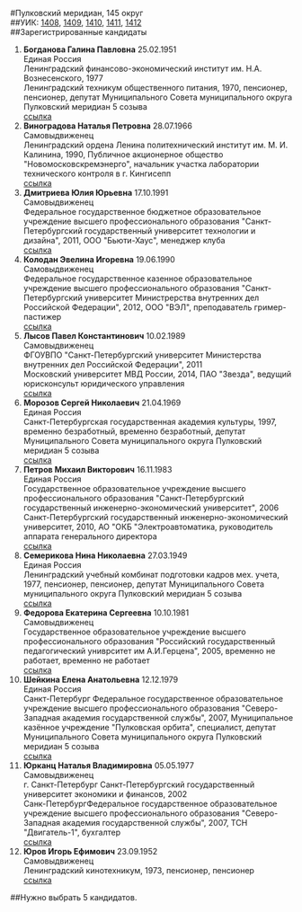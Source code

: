 #Пулковский меридиан, 145 округ  
##УИК: [1408](../../tik27/uik1408.md), [1409](../../tik27/uik1409.md), [1410](../../tik27/uik1410.md), [1411](../../tik27/uik1411.md), [1412](../../tik27/uik1412.md)  
##Зарегистрированные кандидаты
1. **Богданова Галина Павловна** 25.02.1951  
Единая Россия  
Ленинградский финансово-экономический институт им. Н.А. Вознесенского, 1977<br />Ленинградский техникум общественного питания, 1970, пенсионер, пенсионер, депутат Муниципального Совета муниципального округа Пулковский меридиан 5 созыва  
[ссылка](http://www.st-petersburg.vybory.izbirkom.ru/region/region/st-petersburg?action=show&root=1&tvd=4784027271693&vrn=4784027271693&region=78&global=&sub_region=78&prver=0&pronetvd=null&type=341&vibid=4784027272715)  
2. **Виноградова Наталья Петровна** 28.07.1966  
Самовыдвиженец  
Ленинградский ордена Ленина политехнический институт им. М. И. Калинина, 1990, Публичное акционерное общество "Новомосковскремэнерго", начальник участка лаборатории технического контроля в г. Кингисепп  
[ссылка](http://www.st-petersburg.vybory.izbirkom.ru/region/region/st-petersburg?action=show&root=1&tvd=4784027271693&vrn=4784027271693&region=78&global=&sub_region=78&prver=0&pronetvd=null&type=341&vibid=4784027273095)  
3. **Дмитриева Юлия Юрьевна** 17.10.1991  
Самовыдвиженец  
Федеральное государственное бюджетное образовательное учреждение высшего профессионального образования "Санкт-Петербургский государственный университет технологии и дизайна", 2011, ООО "Бьюти-Хаус", менеджер клуба  
[ссылка](http://www.st-petersburg.vybory.izbirkom.ru/region/region/st-petersburg?action=show&root=1&tvd=4784027271693&vrn=4784027271693&region=78&global=&sub_region=78&prver=0&pronetvd=null&type=341&vibid=4784027273198)  
4. **Колодан Эвелина Игоревна** 19.06.1990  
Самовыдвиженец  
Федеральное государственное казенное образовательное учреждение высшего профессионального образования "Санкт-Петербургский университет Министрерства внутренних дел Российской Федерации", 2012, ООО "ВЭЛ", преподаватель гример-пастижер  
[ссылка](http://www.st-petersburg.vybory.izbirkom.ru/region/region/st-petersburg?action=show&root=1&tvd=4784027271693&vrn=4784027271693&region=78&global=&sub_region=78&prver=0&pronetvd=null&type=341&vibid=4784027273261)  
5. **Лысов Павел Константинович** 10.02.1989  
Самовыдвиженец  
ФГОУВПО "Санкт-Петербургский университет Министерства внутренних дел Российской Федерации", 2011<br />Московский университет МВД России, 2014, ПАО "Звезда", ведущий юрисконсульт юридического управления  
[ссылка](http://www.st-petersburg.vybory.izbirkom.ru/region/region/st-petersburg?action=show&root=1&tvd=4784027271693&vrn=4784027271693&region=78&global=&sub_region=78&prver=0&pronetvd=null&type=341&vibid=4784027272026)  
6. **Морозов Сергей Николаевич** 21.04.1969  
Единая Россия  
Санкт-Петербургская государственная академия культуры, 1997, временно безработный, временно безработный, депутат Муниципального Совета муниципального округа Пулковский меридиан 5 созыва  
[ссылка](http://www.st-petersburg.vybory.izbirkom.ru/region/region/st-petersburg?action=show&root=1&tvd=4784027271693&vrn=4784027271693&region=78&global=&sub_region=78&prver=0&pronetvd=null&type=341&vibid=4784027272954)  
7. **Петров Михаил Викторович** 16.11.1983  
Единая Россия  
Государственное образовательное учреждение высшего профессионального образования "Санкт-Петербургский государственный инженерно-экономический университет", 2006<br />Санкт-Петербургский государственный инженерно-экономический университет, 2010, АО "ОКБ "Электроавтоматика, руководитель аппарата генерального директора  
[ссылка](http://www.st-petersburg.vybory.izbirkom.ru/region/region/st-petersburg?action=show&root=1&tvd=4784027271693&vrn=4784027271693&region=78&global=&sub_region=78&prver=0&pronetvd=null&type=341&vibid=4784027272761)  
8. **Семерикова Нина Николаевна** 27.03.1949  
Единая Россия  
Ленинградский учебный комбинат подготовки кадров мех. учета, 1977, пенсионер, пенсионер, депутат Муниципального Совета муниципального округа Пулковский меридиан 5 созыва  
[ссылка](http://www.st-petersburg.vybory.izbirkom.ru/region/region/st-petersburg?action=show&root=1&tvd=4784027271693&vrn=4784027271693&region=78&global=&sub_region=78&prver=0&pronetvd=null&type=341&vibid=4784027272794)  
9. **Федорова Екатерина Сергеевна** 10.10.1981  
Самовыдвиженец  
Государственное образовательное учреждение высшего профессионального образования "Российский государственный педагогический униврситет им А.И.Герцена", 2005, временно не работает, временно не работает  
[ссылка](http://www.st-petersburg.vybory.izbirkom.ru/region/region/st-petersburg?action=show&root=1&tvd=4784027271693&vrn=4784027271693&region=78&global=&sub_region=78&prver=0&pronetvd=null&type=341&vibid=4784027273116)  
10. **Шейкина Елена Анатольевна** 12.12.1979  
Единая Россия  
Санкт-Петербург Федеральное государственное образовательное учреждение высшего профессионального образования "Северо-Западная академия государственной службы", 2007, Муниципальное казённое учреждение "Пулковская орбита", специалист, депутат Муниципального Совета муниципального округа Пулковский меридиан 5 созыва  
[ссылка](http://www.st-petersburg.vybory.izbirkom.ru/region/region/st-petersburg?action=show&root=1&tvd=4784027271693&vrn=4784027271693&region=78&global=&sub_region=78&prver=0&pronetvd=null&type=341&vibid=4784027272859)  
11. **Юрканц Наталья Владимировна** 05.05.1977  
Самовыдвиженец  
г. Санкт-Петербург Санкт-Петербургский государственный университет экономики и финансов, 2002<br />Санк-ПетербургФедеральное государственное образовательное учреждение высшего профессионального образования "Северо-Западная академия государственной службы", 2007, ТСН "Двигатель-1", бухгалтер  
[ссылка](http://www.st-petersburg.vybory.izbirkom.ru/region/region/st-petersburg?action=show&root=1&tvd=4784027271693&vrn=4784027271693&region=78&global=&sub_region=78&prver=0&pronetvd=null&type=341&vibid=4784027273402)  
12. **Юров Игорь Ефимович** 23.09.1952  
Самовыдвиженец  
Ленинградский кинотехникум, 1973, пенсионер, пенсионер  
[ссылка](http://www.st-petersburg.vybory.izbirkom.ru/region/region/st-petersburg?action=show&root=1&tvd=4784027271693&vrn=4784027271693&region=78&global=&sub_region=78&prver=0&pronetvd=null&type=341&vibid=4784027273416)  

##Нужно выбрать 5 кандидатов.

